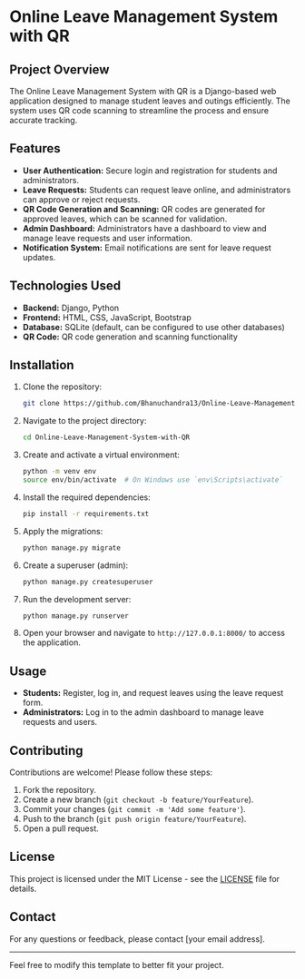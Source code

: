 # Online Leave Management System with QR

## Project Overview

The Online Leave Management System with QR is a Django-based web application designed to manage student leaves and outings efficiently. The system uses QR code scanning to streamline the process and ensure accurate tracking.

## Features

- **User Authentication:** Secure login and registration for students and administrators.
- **Leave Requests:** Students can request leave online, and administrators can approve or reject requests.
- **QR Code Generation and Scanning:** QR codes are generated for approved leaves, which can be scanned for validation.
- **Admin Dashboard:** Administrators have a dashboard to view and manage leave requests and user information.
- **Notification System:** Email notifications are sent for leave request updates.

## Technologies Used

- **Backend:** Django, Python
- **Frontend:** HTML, CSS, JavaScript, Bootstrap
- **Database:** SQLite (default, can be configured to use other databases)
- **QR Code:** QR code generation and scanning functionality

## Installation

1. Clone the repository:

    ```sh
    git clone https://github.com/Bhanuchandra13/Online-Leave-Management-System-with-QR.git
    ```

2. Navigate to the project directory:

    ```sh
    cd Online-Leave-Management-System-with-QR
    ```

3. Create and activate a virtual environment:

    ```sh
    python -m venv env
    source env/bin/activate  # On Windows use `env\Scripts\activate`
    ```

4. Install the required dependencies:

    ```sh
    pip install -r requirements.txt
    ```

5. Apply the migrations:

    ```sh
    python manage.py migrate
    ```

6. Create a superuser (admin):

    ```sh
    python manage.py createsuperuser
    ```

7. Run the development server:

    ```sh
    python manage.py runserver
    ```

8. Open your browser and navigate to `http://127.0.0.1:8000/` to access the application.

## Usage

- **Students:** Register, log in, and request leaves using the leave request form.
- **Administrators:** Log in to the admin dashboard to manage leave requests and users.

## Contributing

Contributions are welcome! Please follow these steps:

1. Fork the repository.
2. Create a new branch (`git checkout -b feature/YourFeature`).
3. Commit your changes (`git commit -m 'Add some feature'`).
4. Push to the branch (`git push origin feature/YourFeature`).
5. Open a pull request.

## License

This project is licensed under the MIT License - see the [LICENSE](LICENSE) file for details.

## Contact

For any questions or feedback, please contact [your email address].

---

Feel free to modify this template to better fit your project.
